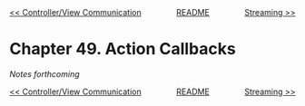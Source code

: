 <div>
<div style='float: left'><a href='ch48-controller-view-communication.md'>&lt;&lt; Controller/View Communication</a></div>
<div style='float: right'><a href='ch50-streaming.md'>Streaming &gt;&gt;</a></div>
<div style='float: inline-auto;text-align:center'><a href='README.md'>README</a></div>
<div style="clear: both"></div>
</div>

# Chapter 49. Action Callbacks

*Notes forthcoming*

<div>
<div style='float: left'><a href='ch48-controller-view-communication.md'>&lt;&lt; Controller/View Communication</a></div>
<div style='float: right'><a href='ch50-streaming.md'>Streaming &gt;&gt;</a></div>
<div style='float: inline-auto;text-align:center'><a href='README.md'>README</a></div>
<div style="clear: both"></div>
</div>